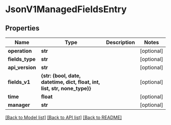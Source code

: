 # JsonV1ManagedFieldsEntry


## Properties
Name | Type | Description | Notes
------------ | ------------- | ------------- | -------------
**operation** | **str** |  | [optional] 
**fields_type** | **str** |  | [optional] 
**api_version** | **str** |  | [optional] 
**fields_v1** | **{str: (bool, date, datetime, dict, float, int, list, str, none_type)}** |  | [optional] 
**time** | **float** |  | [optional] 
**manager** | **str** |  | [optional] 

[[Back to Model list]](../README.md#documentation-for-models) [[Back to API list]](../README.md#documentation-for-api-endpoints) [[Back to README]](../README.md)


